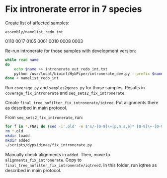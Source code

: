 # Fix intronerate error in 7 species

Create list of affected samples: 

`assembly/namelist_redo_int`

0110
0017
0105
0061
0010
0008
0003

Re-run intronerate for those samples with development version: 

```bash
while read name
do
	echo $name >> intronerate_out_redo_int.txt
	python /usr/local/bioinf/HybPiper/intronerate_dev.py --prefix $name &>> intronerate_out_redo_int.txt
done < namelist_redo_int
```

Run `coverage.py` and `samples2genes.py` for those samples. Results in `coverage_fix_intronerate` and `seq_sets2_fix_intronerate`.

Create `final_tree_nofilter_fix_intronerate/iqtree`. Put alignments there as described in main protocol. 

From `seq_sets2_fix_intronerate`, run:

```bash
for f in *.FNA; do (sed -i'.old' -e $'s/-[0-9]\+[p,n,s,e]* [0-9]\+-[0-9]\+[p,n,s,e]*_[0-9]\+[p,n,s,e]* [0-9]\+-[0-9]\+[p,n,s,e]*//g' $f); done
rm *.old 
mkdir toadd
mkdir added
~/scripts/dypsidinae/fix_intronerate.py
```

Manually check alignments in `added`. Then, move to `alignments_fix_intronerate`. Copy to `final_tree_nofilter_fix_intronerate/iqtree2`. In this folder, run iqtree as described in main protocol. 


